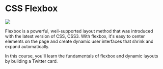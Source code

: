 # CSS Flexbox
![](https://miro.medium.com/max/1200/0*EqkaSrDV0tXO8Vev.)

Flexbox is a powerful, well-supported layout method that was introduced with the latest version of CSS, CSS3. With flexbox, it's easy to center elements on the page and create dynamic user interfaces that shrink and expand automatically.

In this course, you'll learn the fundamentals of flexbox and dynamic layouts by building a Twitter card.